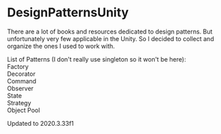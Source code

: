 # DesignPatternsUnity
There are a lot of books and resources dedicated to design patterns.
But unfortunately very few applicable in the Unity.
So I decided to collect and organize the ones I used to work with.

List of Patterns (I don't really use singleton so it won't be here):     
  Factory      
  Decorator  
  Command  
  Observer  
  State   
  Strategy   
  Object Pool   




Updated to 2020.3.33f1
